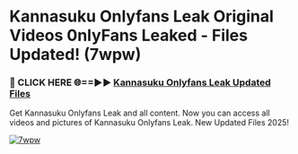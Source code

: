 # Kannasuku Onlyfans Leak Original Videos 0nlyFans Leaked - Files Updated! (7wpw)

<h3>🔴 CLICK HERE 🌐==►► <a href="https://tinyurl.com/3hn5wdd3" rel="nofollow">Kannasuku Onlyfans Leak Updated Files</a></h3>

Get Kannasuku Onlyfans Leak and all content. Now you can access all videos and pictures of Kannasuku Onlyfans Leak. New Updated Files 2025!

[![7wpw](https://i.imgur.com/4HnBqBT.gif)](https://tinyurl.com/3hn5wdd3)
